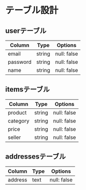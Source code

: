 # テーブル設計

## userテーブル

| Column     | Type   | Options     |
| ---------- | ------ | ----------- |
| email      | string | null: false |
| password   | string | null: false |
| name       | string | null: false |


## itemsテーブル

| Column     | Type       | Options     |
| ---------- | ---------- | ----------- |
| product    | string     | null: false |
| category   | string     | null: false |
| price      | string     | null: false |
| seller     | string     | null: false |


## addressesテーブル

| Column     | Type       | Options     |
| ---------- | ---------- | ----------- |
| address    | text       | null: false |
　